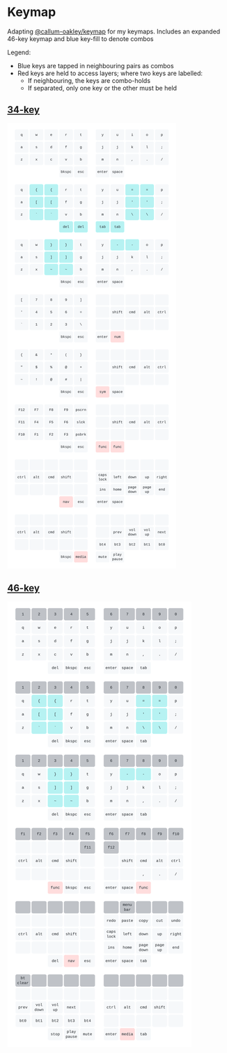# Keymap
Adapting [@callum-oakley/keymap](https://github.com/callum-oakley/keymap) for my keymaps.
Includes an expanded 46-key keymap and blue key-fill to denote combos

Legend:
- Blue keys are tapped in neighbouring pairs as combos
- Red keys are held to access layers; where two keys are labelled:
    - If neighbouring, the keys are combo-holds
    - If separated, only one key or the other must be held
## [34-key](https://github.com/BrokenFlows/zmk-brokenflows/blob/master/config/zaphod.keymap)
![34-key keymap](keymap-34.svg)
## [46-key](https://github.com/BrokenFlows/zmk-brokenflows/blob/master/config/ishka.keymap)
![46-key keymap](keymap-46.svg)
